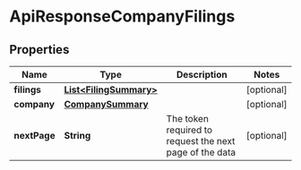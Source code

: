 
# ApiResponseCompanyFilings

## Properties
Name | Type | Description | Notes
------------ | ------------- | ------------- | -------------
**filings** | [**List&lt;FilingSummary&gt;**](FilingSummary.md) |  |  [optional]
**company** | [**CompanySummary**](CompanySummary.md) |  |  [optional]
**nextPage** | **String** | The token required to request the next page of the data |  [optional]



